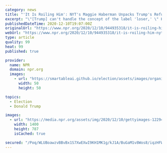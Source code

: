 ```yaml
---
category: news
title: "'It Is Roiling Him': NYT's Maggie Haberman Unpacks Trump's Refusal To Admit He Lost"
excerpt: "\"[Trump] can't handle the concept of the label 'loser,' \" Haberman says. \"He has never before encountered a problem that he couldn't sue away through the court system or spin away.\""
publishedDateTime: 2020-12-10T19:07:00Z
originalUrl: "https://www.npr.org/2020/12/10/944935318/it-is-roiling-him-nyts-maggie-haberman-unpacks-trumps-refusal-to-admit-he-lost"
webUrl: "https://www.npr.org/2020/12/10/944935318/it-is-roiling-him-nyts-maggie-haberman-unpacks-trumps-refusal-to-admit-he-lost"
type: article
quality: 99
heat: 99
published: true

provider:
  name: NPR
  domain: npr.org
  images:
    - url: "https://smartableai.github.io/election/assets/images/organizations/npr.org-50x50.jpg"
      width: 50
      height: 50

topics:
  - Election
  - Donald Trump

images:
  - url: "https://media.npr.org/assets/img/2020/12/10/gettyimages-1229417416_wide-58c5c8501c163ef4b28e8eee25d110b7095f3a01.jpg?s=1400"
    width: 1400
    height: 787
    isCached: true

secured: "/Poq/WLUBoawzvBBvBx1S7XwEXwI9KH1MK1g/kJ1A/BuGaM1v8Wos8/iqzHFWM3yUi343379PoAMz6Ga8NNCYDfN6CrLqg/Ht18Fy6KI2hTbbcQUFAHROkFIWela+ISp63dWT7iUNQR3W6feOZkWHWHr1FGkQ7exe9HhYUHqjZNtuJGWt2PQGRQHf7jXCc/5xhg6VP6j0e+o8pjAYCWXN/I+wLFOFbXyolM9uqalz2zm1MF1PXUixmtyTPlWFp8c6UTzeMXcYvwZHGmgul88t/OpnRd807LWakXKPvygzA00V5k6dyUVfSzrvD+GGyZ2GFsbbefc3825P1KfONATIZVQaEAVYIxHPL2U66KoKBE=;i1ESfEfzXlxISq+2PMv+1A=="
---
```


